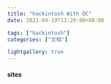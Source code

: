 ```yaml
---
title: "hackintosh With OC"
date: 2021-04-19T13:29:00+08:00

tags: ["hackintosh"]
categories: ["文档"]

lightgallery: true
---
```


#### sites
[opencore]: https://github.com/acidanthera/OpenCorePkg